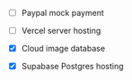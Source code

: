 - [ ] Paypal mock payment
- [ ] Vercel server hosting
- [x] Cloud image database
- [x] Supabase Postgres hosting

